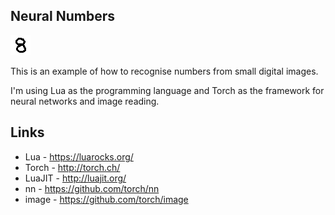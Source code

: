 
## Neural Numbers

![Sample](img/learning/8_5.png)

This is an example of how to recognise numbers from small digital images.

I'm using Lua as the programming language and Torch as the framework for neural networks and image reading.

## Links

- Lua - https://luarocks.org/
- Torch - http://torch.ch/
- LuaJIT - http://luajit.org/
- nn - https://github.com/torch/nn
- image - https://github.com/torch/image
